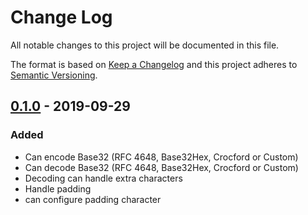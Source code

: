 # Change Log
All notable changes to this project will be documented in this file.

The format is based on [Keep a Changelog](http://keepachangelog.com/)
and this project adheres to [Semantic Versioning](http://semver.org/).

## [0.1.0] - 2019-09-29

### Added
 - Can encode Base32 (RFC 4648, Base32Hex, Crocford or Custom)
 - Can decode Base32 (RFC 4648, Base32Hex, Crocford or Custom)
 - Decoding can handle extra characters
 - Handle padding
 - can configure padding character


[0.1.0]: v0.0.0..v0.1.0

